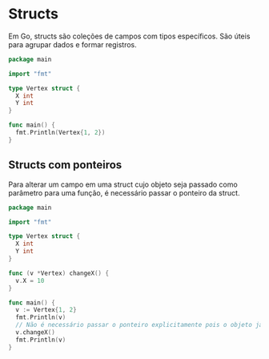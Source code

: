 # Structs

Em Go, structs são coleções de campos com tipos específicos. São úteis para agrupar dados e formar registros.

```go
package main

import "fmt"

type Vertex struct {
  X int
  Y int
}

func main() {
  fmt.Println(Vertex{1, 2})
}
```

## Structs com ponteiros

Para alterar um campo em uma struct cujo objeto seja passado como parâmetro para uma função, é necessário passar o ponteiro da struct.

```go
package main

import "fmt"

type Vertex struct {
  X int
  Y int
}

func (v *Vertex) changeX() {
  v.X = 10
}

func main() {
  v := Vertex{1, 2}
  fmt.Println(v)
  // Não é necessário passar o ponteiro explicitamente pois o objeto já é referenciado no parâmetro do método
  v.changeX() 
  fmt.Println(v)
}
```

